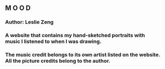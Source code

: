 ## M O O D

### Author: Leslie Zeng

### A website that contains my hand-sketched portraits with music I listened to when I was drawing. 

### The music credit belongs to its own artist listed on the website. All the picture credits belong to the author.
